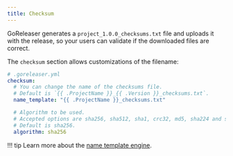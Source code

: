 ```yaml
---
title: Checksum
---
```


GoReleaser generates a `project_1.0.0_checksums.txt` file and uploads it with the
release, so your users can validate if the downloaded files are correct.

The `checksum` section allows customizations of the filename:

```yaml
# .goreleaser.yml
checksum:
  # You can change the name of the checksums file.
  # Default is `{{ .ProjectName }}_{{ .Version }}_checksums.txt`.
  name_template: "{{ .ProjectName }}_checksums.txt"

  # Algorithm to be used.
  # Accepted options are sha256, sha512, sha1, crc32, md5, sha224 and sha384.
  # Default is sha256.
  algorithm: sha256
```

!!! tip
    Learn more about the [name template engine](/templates).
